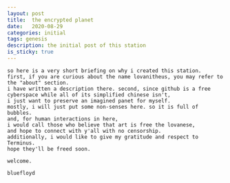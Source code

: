 ```yaml
---
layout: post
title:  the encrypted planet
date:   2020-08-29
categories: initial
tags: genesis
description: the initial post of this station
is_sticky: true
---
```


 
    so here is a very short briefing on why i created this station. 
    first, if you are curious about the name lovanitheus, you may refer to the "about" section. 
    i have written a description there. second, since github is a free cyberspace while all of its simplified chinese isn't, 
    i just want to preserve an imagined panet for myself. 
    mostly, i will just put some non-senses here. so it is full of bubbles. 
    and, for human interactions in here,
    i would call those who believe that art is free the lovanese, 
    and hope to connect with y'all with no censorship. 
    additionally, i would like to give my gratitude and respect to Terminus. 
    hope they'll be freed soon.

    welcome.
    
    bluefloyd

